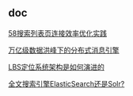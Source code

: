 
## doc

[58搜索列表页连接效率优化实践](https://mp.weixin.qq.com/s/5G9opZHkkvYuiHI2FDfyEQ)

[万亿级数据洪峰下的分布式消息引擎](https://mp.weixin.qq.com/s/fMso-Zf1vjcDMG1QVxl7rg)

[LBS定位系统架构是如何演进的](https://mp.weixin.qq.com/s/i1sdocaUWfvoCFeqgoqGtg)

[全文搜索引擎ElasticSearch还是Solr?](https://www.cnblogs.com/jajian/p/9801154.html)

